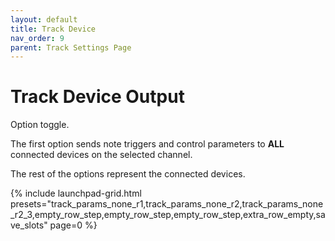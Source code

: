 ```yaml
---
layout: default
title: Track Device
nav_order: 9
parent: Track Settings Page
---
```


# Track Device Output

Option toggle.

The first option sends note triggers and control parameters to **ALL** connected devices on the selected channel.

The rest of the options represent the connected devices.

{% include launchpad-grid.html presets="track_params_none_r1,track_params_none_r2,track_params_none_r2_3,empty_row_step,empty_row_step,empty_row_step,extra_row_empty,save_slots" page=0 %}
